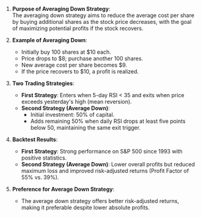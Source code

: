 1. **Purpose of Averaging Down Strategy**:  
   The averaging down strategy aims to reduce the average cost per share by buying additional shares as the stock price decreases, with the goal of maximizing potential profits if the stock recovers.

2. **Example of Averaging Down**:
   - Initially buy 100 shares at $10 each.
   - Price drops to $8; purchase another 100 shares.
   - New average cost per share becomes $9.
   - If the price recovers to $10, a profit is realized.

3. **Two Trading Strategies**:
   - **First Strategy**: Enters when 5-day RSI < 35 and exits when price exceeds yesterday's high (mean reversion).
   - **Second Strategy (Average Down)**: 
     - Initial investment: 50% of capital.
     - Adds remaining 50% when daily RSI drops at least five points below 50, maintaining the same exit trigger.

4. **Backtest Results**:
   - **First Strategy**: Strong performance on S&P 500 since 1993 with positive statistics.
   - **Second Strategy (Average Down)**: Lower overall profits but reduced maximum loss and improved risk-adjusted returns (Profit Factor of 55% vs. 39%).

5. **Preference for Average Down Strategy**:
   - The average down strategy offers better risk-adjusted returns, making it preferable despite lower absolute profits.
